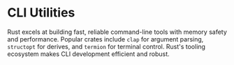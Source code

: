 # CLI Utilities

Rust excels at building fast, reliable command-line tools with memory safety and performance. Popular crates include `clap` for argument parsing, `structopt` for derives, and `termion` for terminal control. Rust's tooling ecosystem makes CLI development efficient and robust. 